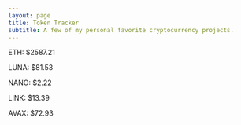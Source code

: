 ```yaml
---
layout: page
title: Token Tracker
subtitle: A few of my personal favorite cryptocurrency projects.
---
```


<!--BEGINCRYPTOINPUT-->
ETH: $2587.21

LUNA: $81.53

NANO: $2.22

LINK: $13.39

AVAX: $72.93

<!--ENDCRYPTOINPUT-->
